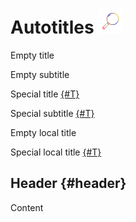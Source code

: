 # Autotitles ![](_assets/1.svg)

Empty title
[](./1.md)

Empty subtitle
[](./1.md#subtitle)

Special title
[{#T}](./1.md)

Special subtitle
[{#T}](./1.md#subtitle)

Empty local title
[](#header)

Special local title
[{#T}](#header)

## Header {#header}

Content
